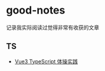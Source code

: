 # good-notes
记录我实际阅读过觉得非常有收获的文章

## TS
- [Vue3 TypeScript 体操实践](https://bytedance.feishu.cn/wiki/wikcnungeatifXI5xwcRcg5wVad#)
